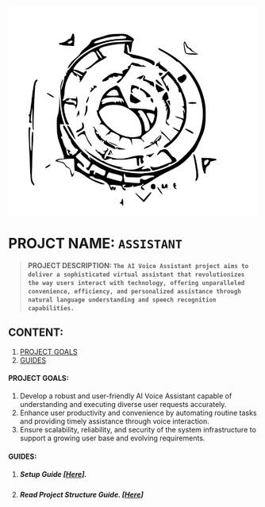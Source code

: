  <p style="display:flex; flex-direction:row;justify-content:center;align-items:center;"><img src="./assets/imgs/welcome.svg"></p>

# PROJCT NAME: `ASSISTANT`
>  **PROJECT DESCRIPTION:**
>**`The AI Voice Assistant project aims to deliver a sophisticated virtual assistant that revolutionizes the way users interact with technology, offering unparalleled convenience, efficiency, and personalized assistance through natural language understanding and speech recognition capabilities.`**

## CONTENT:
1. [PROJECT GOALS](#PROJECT-GOALS)
2. [GUIDES](#GUIDES)

#### PROJECT GOALS:

1. Develop a robust and user-friendly AI Voice Assistant capable of understanding and executing diverse user requests accurately.
2. Enhance user productivity and convenience by automating routine tasks and providing timely assistance through voice interaction.
3. Ensure scalability, reliability, and security of the system infrastructure to support a growing user base and evolving requirements.


#### GUIDES:

1. ##### Setup Guide [[Here](AUDIO/AMBROSE/AI-Voice-Assistant/docs/guides/markdowns/projectSetup.md)].
2. ##### Read Project Structure Guide. [[Here](AUDIO/AMBROSE/AI-Voice-Assistant/docs/architecture/markdowns/directory.md)]
